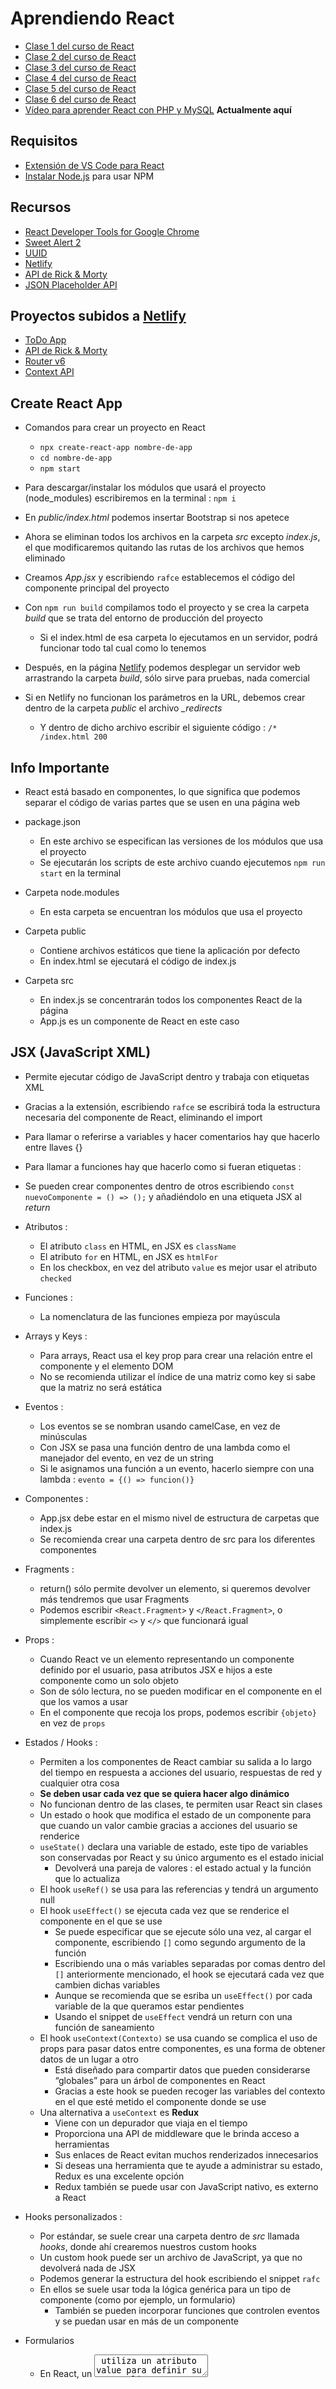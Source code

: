 # Aprendiendo React
- [Clase 1 del curso de React](https://bluuweb.github.io/desarrollo-web-bluuweb/18-01-react/)
- [Clase 2 del curso de React](https://bluuweb.github.io/desarrollo-web-bluuweb/18-02-react-formularios/)
- [Clase 3 del curso de React](https://bluuweb.github.io/desarrollo-web-bluuweb/18-03-react-todo/)
- [Clase 4 del curso de React](https://bluuweb.github.io/desarrollo-web-bluuweb/18-04-react-api/)
- [Clase 5 del curso de React](https://bluuweb.github.io/desarrollo-web-bluuweb/18-05-react-router/)
- [Clase 6 del curso de React](https://bluuweb.github.io/desarrollo-web-bluuweb/18-06-react-context/)
- [Vídeo para aprender React con PHP y MySQL](https://www.youtube.com/watch?v=_DJBFUIT2Kg) **Actualmente aquí**

## Requisitos
- [Extensión de VS Code para React](https://marketplace.visualstudio.com/items?itemName=dsznajder.es7-react-js-snippets)
- [Instalar Node.js](https://nodejs.org/es/) para usar NPM


## Recursos
- [React Developer Tools for Google Chrome](https://chrome.google.com/webstore/detail/react-developer-tools/fmkadmapgofadopljbjfkapdkoienihi)
- [Sweet Alert 2](https://sweetalert2.github.io/#download)
- [UUID](https://www.npmjs.com/package/uuid)
- [Netlify](https://app.netlify.com)
- [API de Rick & Morty](https://rickandmortyapi.com/)
- [JSON Placeholder API](https://jsonplaceholder.typicode.com/)


## Proyectos subidos a [Netlify](https://app.netlify.com)
- [ToDo App](https://prueba-react-todo-app.netlify.app/)
- [API de Rick & Morty](https://prueba-react-api-rick-and-morty.netlify.app/)
- [Router v6](https://prueba-react-router-v6.netlify.app/)
- [Context API](https://prueba-react-context-api.netlify.app/)

## Create React App
- Comandos para crear un proyecto en React
    - `npx create-react-app nombre-de-app`
    - `cd nombre-de-app`
    - `npm start`

- Para descargar/instalar los módulos que usará el proyecto (node_modules) escribiremos en la terminal : `npm i`

- En *public/index.html* podemos insertar Bootstrap si nos apetece

- Ahora se eliminan todos los archivos en la carpeta *src* excepto *index.js*, el que modificaremos quitando las rutas de los archivos que hemos eliminado

- Creamos *App.jsx* y escribiendo `rafce` establecemos el código del componente principal del proyecto

- Con `npm run build` compilamos todo el proyecto y se crea la carpeta *build* que se trata del entorno de producción del proyecto
    - Si el index.html de esa carpeta lo ejecutamos en un servidor, podrá funcionar todo tal cual como lo tenemos

- Después, en la página [Netlify](https://app.netlify.com) podemos desplegar un servidor web arrastrando la carpeta *build*, sólo sirve para pruebas, nada comercial

- Si en Netlify no funcionan los parámetros en la URL, debemos crear dentro de la carpeta *public* el archivo *_redirects*
    - Y dentro de dicho archivo escribir el siguiente código : `/* /index.html 200`


## Info Importante
- React está basado en componentes, lo que significa que podemos separar el código de varias partes que se usen en una página web

- package.json
    - En este archivo se especifican las versiones de los módulos que usa el proyecto
    - Se ejecutarán los scripts de este archivo cuando ejecutemos `npm run start` en la terminal

- Carpeta node.modules
    - En esta carpeta se encuentran los módulos que usa el proyecto

- Carpeta public
    - Contiene archivos estáticos que tiene la aplicación por defecto
    - En index.html se ejecutará el código de index.js

- Carpeta src
    - En index.js se concentrarán todos los componentes React de la página
    - App.js es un componente de React en este caso


## JSX (JavaScript XML)
- Permite ejecutar código de JavaScript dentro y trabaja con etiquetas XML

- Gracias a la extensión, escribiendo `rafce` se escribirá toda la estructura necesaria del componente de React, eliminando el import

- Para llamar o referirse a variables y hacer comentarios hay que hacerlo entre llaves {}

- Para llamar a funciones hay que hacerlo como si fueran etiquetas : <Componente/>

- Se pueden crear componentes dentro de otros escribiendo `const nuevoComponente = () => ();` y añadiéndolo en una etiqueta JSX al *return*

- Atributos :
    - El atributo `class` en HTML, en JSX es `className`
    - El atributo `for` en HTML, en JSX es `htmlFor`
    - En los checkbox, en vez del atributo `value` es mejor usar el atributo `checked`

- Funciones :
    - La nomenclatura de las funciones empieza por mayúscula

- Arrays y Keys :
    - Para arrays, React usa el key prop para crear una relación entre el componente y el elemento DOM
    - No se recomienda utilizar el índice de una matriz como key si sabe que la matriz no será estática

- Eventos :
    - Los eventos se se nombran usando camelCase, en vez de minúsculas
    - Con JSX se pasa una función dentro de una lambda como el manejador del evento, en vez de un string
    - Si le asignamos una función a un evento, hacerlo siempre con una lambda : `evento = {() => funcion()}`
    
- Componentes :
    - App.jsx debe estar en el mismo nivel de estructura de carpetas que index.js
    - Se recomienda crear una carpeta dentro de src para los diferentes componentes
    
- Fragments :
    - return() sólo permite devolver un elemento, si queremos devolver más tendremos que usar Fragments
    - Podemos escribir `<React.Fragment>` y `</React.Fragment>`, o simplemente escribir `<>` y `</>` que funcionará igual
    
- Props :
    - Cuando React ve un elemento representando un componente definido por el usuario, pasa atributos JSX e hijos a este componente como un solo objeto
    - Son de sólo lectura, no se pueden modificar en el componente en el que los vamos a usar
    - En el componente que recoja los props, podemos escribir `{objeto}` en vez de `props`

- Estados / Hooks :
    - Permiten a los componentes de React cambiar su salida a lo largo del tiempo en respuesta a acciones del usuario, respuestas de red y cualquier otra cosa
    - **Se deben usar cada vez que se quiera hacer algo dinámico**
    - No funcionan dentro de las clases, te permiten usar React sin clases
    - Un estado o hook que modifica el estado de un componente para que cuando un valor cambie gracias a acciones del usuario se renderice
    - `useState()` declara una variable de estado, este tipo de variables son conservadas por React y su único argumento es el estado inicial
        - Devolverá una pareja de valores : el estado actual y la función que lo actualiza
    - El hook `useRef()` se usa para las referencias y tendrá un argumento null
    - El hook `useEffect()` se ejecuta cada vez que se renderice el componente en el que se use
        - Se puede especificar que se ejecute sólo una vez, al cargar el componente, escribiendo `[]` como segundo argumento de la función
        - Escribiendo una  o más variables separadas por comas dentro del `[]` anteriormente mencionado, el hook se ejecutará cada vez que cambien dichas variables
        - Aunque se recomienda que se esriba un `useEffect()` por cada variable de la que queramos estar pendientes
        - Usando el snippet de `useEffect` vendrá un return con una función de saneamiento
    - El hook `useContext(Contexto)` se usa cuando se complica el uso de props para pasar datos entre componentes, es una forma de obtener datos de un lugar a otro
        - Está diseñado para compartir datos que pueden considerarse “globales” para un árbol de componentes en React
        - Gracias a este hook se pueden recoger las variables del contexto en el que esté metido el componente donde se use
    - Una alternativa a `useContext` es **Redux**
        - Viene con un depurador que viaja en el tiempo
        - Proporciona una API de middleware que le brinda acceso a herramientas
        - Sus enlaces de React evitan muchos renderizados innecesarios
        - Si deseas una herramienta que te ayude a administrar su estado, Redux es una excelente opción
        - Redux también se puede usar con JavaScript nativo, es externo a React
        
- Hooks personalizados :
    - Por estándar, se suele crear una carpeta dentro de *src* llamada *hooks*, donde ahí crearemos nuestros custom hooks
    - Un custom hook puede ser un archivo de JavaScript, ya que no devolverá nada de JSX
    - Podemos generar la estructura del hook escribiendo el snippet `rafc`
    - En ellos se suele usar toda la lógica genérica para un tipo de componente (como por ejemplo, un formulario)
        - También se pueden incorporar funciones que controlen eventos y se puedan usar en más de un componente
    
- Formularios
    - En React, un <textarea> utiliza un atributo value para definir su texto
    - Se le asocia un evento onSubmit al formulario para especificar las acciones a realizar
    - La etiqueta <input type="file" /> **es un componente no controlado**
    - [React Hook Form](https://react-hook-form.com/) y [Formik](https://formik.org/) son herramientas útiles

- Formularios no controlados (Uncontrolled Forms) :
    - Los datos del formulario son manejados por el propio DOM
    - Para escribir un componente no controlado, se puede usar una referencia para obtener los valores del formulario desde el DOM
    - Las referencias proporcionan una forma de acceder a los nodos del DOM o a elementos React creados en el método de renderizado
    - Para usar los elementos se recomienda usar referencias en vez de un *GetElementById()* o un *QuerySelector()*
    - Se usa el hook `useRef()` para recoger los datos del form 

- Formularios controlados (Controlled Forms) :
    - Los componentes React del formulario lo controlan con las entradas del usuario
    - Podremos controlar las entradas del usuario en tiempo real, usando nuevamente el hook `useState()`
    - Para conseguir los valores de los diferentes campos de una manera más fácil ahorrando espacio, podemos hacer `const {variable1, variable2} = objeto` **pero tienen que tener el mismo nombre que las variables originales**
    - Se reinician los datos del form declarando un objeto `initialState` con los valores iniciales del form y estableciéndolo como parámetro en el método `setObjeto` del hook `useState`


## [Sweet Alert 2](https://sweetalert2.github.io/#download)
- Es un paquete para instalar con NPM

- Se instala escribiendo el comando `npm install sweetalert2` en la terminal, dentro de la carpeta del proyecto

- Se importa escribiendo `import Swal from 'sweetalert2'`

- Uso :
    - Se basa en una función `Swal.fire()`
    - Dentro de la función hay varios atributos :
        - `title: 'Error!'` para el título de la alerta
        - `text: 'Do you want to continue'` para el texto que se mostrará en la alerta
        - `icon: 'error'` para el tipo de icono de la alerta, se pueden ver todos los iconos disponibles en la [documentación](https://sweetalert2.github.io/#usage)
        - `confirmButtonText: 'Cool'` para el texto que haya dentro del botón que cerrará la alerta, si se quiere que haya uno


## [UUID](https://www.npmjs.com/package/uuid)
- Es un paquete para instalar con NPM

- Se instala escribiendo el comando `npm install uuid` en la terminal, dentro de la carpeta del proyecto

- Se importa escribiendo `import { v4 as uuidv4 } from 'uuid';`

- Uso :
    - Simplemente usando la función `uuidv4()` proporciona el ID autogenerado


## Usando APIs
- En este caso probaremos a recoger info de la [API de Rick & Morty](https://rickandmortyapi.com/)

- Para hacer solicitudes a una API :
    - Hay que hacer una función asíncrona `async() => {};` donde se realiza la petición a la API y se trata la respuesta obtenida
    - Después se puede jugar con los campos de la respuesta, comprobando diferentes datos
    - Para conseguir los datos se guarda en una variable la respuesta en formato JSON `respuesta.json()` y a partir de ahí se puede mostrar toda la info


## Router v6
- React Router es una biblioteca de enrutamiento de páginas web del lado del servidor y del cliente con todas las funciones para React, se ejecuta en cualquier lugar donde se ejecute React; en la web, en el servidor con node.js y en React Native

- De base, estaríamos trabajando con React Router v5 y podemos actualizar a React Router v6

- Para instalarla en el proyecto, se usará el comando `npm i react-router-dom@6` en la terminal

- Conectar con la URL del navegador :
    - Importo el BrowserRouter en *index.js* escribiendo `import { BrowserRouter } from "react-router-dom"`;
    - Añado la etiqueta `<BrowserRouter></BrowserRouter>`, dentro de ella irá `<App />`
    - La etiqueta `<Link></Link>` sirve de ancla en el DOM
        - En vez de con un *href*, con el atributo `to="/"` le indicamos la URL a la que debe ir
        - Si le especificamos el atributo `className=""` se comportará de igual manera que cualquier otro elemento
    
- Rutas :
    - Ponemos las rutas en la carpeta *routes* o *views* dentro de la carpeta *src*
    - Creamos un componente de React por cada ruta
    - Importamos `Routes` y `Route` en el componente en el que queramos colocar las anclas (normalmente será *index.js*)
    - Dentro de la etiqueta `<Routes> </Routes>` van las rutas, que se escriben dentro de la etiqueta `<Route> </Route>` y representan la URL y el componente que será dibujado
        - A esa etiqueta `<Route />` le colocamos el atributo `path="/"` en el que pondremos la URL a la que tiene que estar enlazada
            - Si el path es `path="/"`, lo normal es que eliminemos más abajo la etiqueta `<App />`
            - También le tenemos que colocar el componente al que se va a dirigir, con el atributo `element={<Componente />}`
        - Si queremos que un `<Route />` se muestre dentro de otro, simplemente anidamos la ruta en *index.js* y escribimos `<Outlet />` dentro del componente donde queramos que se muestre
            - Si queremos pintar un componente en la misma ruta que su padre, escribiremos `<Route index element={<Componente />} />`
    - Rutas protegidas :
        - Sirven para que la gente no pueda acceder a páginas donde un usuario se autentique, paneles de admin, etc...
        - Primero creo un componente referente a la ruta protegida
        - Después creo otro componente con una verificación, como por ejemplo, una verificación de usuario
        - Añado la verificación al index, y dentro de su etiqueta meto la ruta protegida

- NavLink :
    - Es una manera de poner enlaces activos
    - Con esto el botón que corresponda al componente que estoy viendo se quedará resaltado mientras que los botones de los demás seguirán igual
    - Uso :
        - Se cambia por la importación y la etiqueta `Link`

- Parámetros :
    - Dentro de la etiqueta `<Route />` en *index.js*, podemos especificar un parámetro dinámico en la URL de la siguiente manera
    - `<Route path='/ruta/:id' element={<Ruta />} />`
    - Para recoger este parámetro en el componente referente a la ruta, se guarda `useParams()` en una variable
    - Y después para usar el parámetro establecido simplemente hay que llamar a `params.id` en este caso

- Parámetros de Búsqueda :
    - `useSearchParams()` funciona de manera muy similar a `useState()` pero lo que hace es una consulta a la URL del estilo `https://app.com/blog?filter=prueba`
    - Se declara de la siguiente manera : `let [searchParams, setSearchParams] = useSearchParams();`
    - Para establecer un parámetro de búsqueda en la URL utilizamos `setSearchParams({nombreParametro});` siendo `nombreParametro` una variable llamada como el parámetro y con el valor que queremos que tenga el parámetro
    - Si en la URL tenemos `https://app.com/blog?nombreParametro=prueba` y se ejecuta `searchParams.get("nombreParametro")`, devolverá el valor del parámetro que en este caso es `prueba`
    - Se puede jugar con estos filtros de parámetros, para después realizar un `variableArray.filter().map()` y filtrar las entradas de datos en la página según se escriba algo para la búsqueda


## Context API
- Es una forma de poder hacer que la comunicación entre componentes sea de manera sencilla y sin complicaciones

- Formas de uso :
    - Primero se crea el contexto, un objeto Context, usando la palabra `export` y la función `createContext()` : `export const VarContext = createContext();`
    - Dentro se mostrará en una etiqueta el Provider del contexto, teniendo como value un objeto compuesto por todas las variables y funciones que necesitemos : `<VarContext.Provider value={{var, func1, func2}} > {children} </VarContext.Provider>`
    - Después se importa en el *index.js* : `import VarProvider from '../context/VarProvider';`
    - Pero para acceder al value del contexto, se tiene que usar `VarContext`
    - En *index.js* meto los componentes que me interese que accedan, dentro de una etiqueta `<VarProvider> </VarProvider>`
    - En los componentes donde queramos hacerlo, para acceder a dichas variables del contexto debemos usar el hook `useContext` : `const {var, func1, func2} = useContext(VarContext);`


## React con PHP y MySQL
- Para hacer una aplicación web creada totalmente con React que consume archivos de PHP a través de AJAX con JSON.

- Tengo que tener :
    - Proyectos separados referentes a cliente y servidor
    - Un archivo PHP con las funciones relacionadas a la BBDD

- Primero desarrollo el servidor (Los archivos PHP) y después debería desarrollar el cliente
    - Para que funcione todo, debería poner en la carpeta *htdocs* los archivos del servidor y pegar ahí los archivos dentro de la carpeta *build* del proyecto de React
    - CRUD :
        - Create :
            - 
        - Read :
            - Que al llamar al PHP devuelva el resultado de la query codificado en JSON con `json_encode(mysqli_fetch_all(mysqli_query($conexion, sentencia)))`
            - En React, se consumen esos datos como si se tratara de una API usando `fetch()` y se muestran como tal
        - Update :
            - 
        - Delete :
            - 